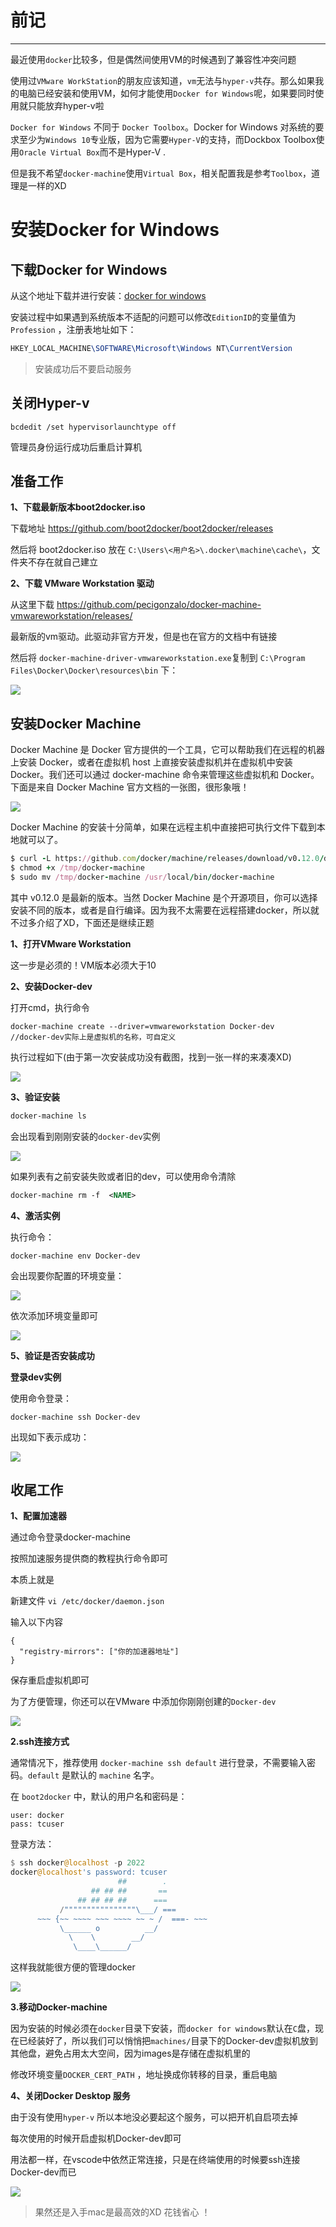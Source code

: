 # 前记

---

最近使用`docker`比较多，但是偶然间使用VM的时候遇到了兼容性冲突问题

使用过`VMware WorkStation`的朋友应该知道，`vm`无法与`hyper-v`共存。那么如果我的电脑已经安装和使用VM，如何才能使用`Docker for Windows`呢，如果要同时使用就只能放弃hyper-v啦

`Docker for Windows` 不同于 `Docker Toolbox`。Docker for Windows 对系统的要求至少为`Windows 10`专业版，因为它需要`Hyper-V`的支持，而Dockbox Toolbox使用`Oracle Virtual Box`而不是Hyper-V . 

但是我不希望`docker-machine`使用`Virtual Box`，相关配置我是参考`Toolbox`，道理是一样的XD

# 安装Docker for Windows

## 下载Docker for Windows

从这个地址下载并进行安装：[docker for windows](https://download.docker.com/win/stable/Docker%20for%20Windows%20Installer.exe)

安装过程中如果遇到系统版本不适配的问题可以修改`EditionID`的变量值为`Profession` ，注册表地址如下：

``` tex
HKEY_LOCAL_MACHINE\SOFTWARE\Microsoft\Windows NT\CurrentVersion
```

> 安装成功后不要启动服务

## 关闭Hyper-v

``` gams
bcdedit /set hypervisorlaunchtype off
```
管理员身份运行成功后重启计算机

## 准备工作

**1、下载最新版本boot2docker.iso**

下载地址 https://github.com/boot2docker/boot2docker/releases

然后将 boot2docker.iso 放在 `C:\Users\<用户名>\.docker\machine\cache\`，文件夹不存在就自己建立

**2、下载 VMware Workstation 驱动**

从这里下载 https://github.com/pecigonzalo/docker-machine-vmwareworkstation/releases/ 

最新版的vm驱动。此驱动非官方开发，但是也在官方的文档中有链接

然后将 `docker-machine-driver-vmwareworkstation.exe`复制到 `C:\Program Files\Docker\Docker\resources\bin` 下：

![](https://cdn.jsdelivr.net/gh/qoo3/imgur@master/bookmaker/1589473062700.png)

## 安装Docker Machine

Docker Machine 是 Docker 官方提供的一个工具，它可以帮助我们在远程的机器上安装 Docker，或者在虚拟机 host 上直接安装虚拟机并在虚拟机中安装 Docker。我们还可以通过 docker-machine 命令来管理这些虚拟机和 Docker。下面是来自 Docker Machine 官方文档的一张图，很形象哦！

![](https://cdn.jsdelivr.net/gh/qoo3/imgur@master/bookmaker/1589473063925.png)

Docker Machine 的安装十分简单，如果在远程主机中直接把可执行文件下载到本地就可以了。

``` ruby
$ curl -L https://github.com/docker/machine/releases/download/v0.12.0/docker-machine-`uname -s`-`uname -m` > /tmp/docker-machine
$ chmod +x /tmp/docker-machine
$ sudo mv /tmp/docker-machine /usr/local/bin/docker-machine
```
其中 v0.12.0 是最新的版本。当然 Docker Machine 是个开源项目，你可以选择安装不同的版本，或者是自行编译。因为我不太需要在远程搭建docker，所以就不过多介绍了XD，下面还是继续正题

**1、打开VMware Workstation**

这一步是必须的！VM版本必须大于10

**2、安装Docker-dev**

打开cmd，执行命令

``` livecodeserver
docker-machine create --driver=vmwareworkstation Docker-dev 
//docker-dev实际上是虚拟机的名称，可自定义
```

执行过程如下(由于第一次安装成功没有截图，找到一张一样的来凑凑XD)

![](https://cdn.jsdelivr.net/gh/qoo3/imgur@master/bookmaker/1589473062862.png)

**3、验证安装**

``` stata
docker-machine ls
```

会出现看到刚刚安装的`docker-dev`实例

![](https://cdn.jsdelivr.net/gh/qoo3/imgur@master/bookmaker/1589473063636.png)

如果列表有之前安装失败或者旧的dev，可以使用命令清除

``` xml
docker-machine rm -f  <NAME>
```
**4、激活实例**

执行命令：

``` ebnf
docker-machine env Docker-dev
```
会出现要你配置的环境变量：

![](https://cdn.jsdelivr.net/gh/qoo3/imgur@master/bookmaker/1589473062761.png)

依次添加环境变量即可

![](https://cdn.jsdelivr.net/gh/qoo3/imgur@master/bookmaker/1589473063116.png)

**5、验证是否安装成功**

**登录dev实例**

使用命令登录：

``` ebnf
docker-machine ssh Docker-dev
```

出现如下表示成功：

![](https://cdn.jsdelivr.net/gh/qoo3/imgur@master/bookmaker/1589473063284.png)

## 收尾工作

**1、配置加速器**

通过命令登录docker-machine

按照加速服务提供商的教程执行命令即可

本质上就是 

新建文件 `vi /etc/docker/daemon.json`

输入以下内容

```
{
  "registry-mirrors": ["你的加速器地址"]
}
```

保存重启虚拟机即可

为了方便管理，你还可以在VMware 中添加你刚刚创建的`Docker-dev`

![](https://cdn.jsdelivr.net/gh/qoo3/imgur@master/bookmaker/1589473063705.png)

**2.ssh连接方式**

通常情况下，推荐使用 `docker-machine ssh default` 进行登录，不需要输入密码。`default` 是默认的 `machine` 名字。

在 `boot2docker` 中，默认的用户名和密码是：

``` avrasm
user: docker
pass: tcuser
```

登录方法：

``` julia
$ ssh docker@localhost -p 2022
docker@localhost's password: tcuser
                        ##        .
                  ## ## ##       ==
               ## ## ## ##      ===
           /""""""""""""""""\___/ ===
      ~~~ {~~ ~~~~ ~~~ ~~~~ ~~ ~ /  ===- ~~~
           \______ o          __/
             \    \        __/
              \____\______/
```
这样我就能很方便的管理docker

![](https://cdn.jsdelivr.net/gh/qoo3/imgur@master/bookmaker/1589473063135.png)

**3.移动Docker-machine**

因为安装的时候必须在`docker`目录下安装，而`docker for windows`默认在`C`盘，现在已经装好了，所以我们可以悄悄把`machines/`目录下的Docker-dev虚拟机放到其他盘，避免占用太大空间，因为images是存储在虚拟机里的

修改环境变量`DOCKER_CERT_PATH` ，地址换成你转移的目录，重启电脑

**4、关闭Docker Desktop 服务**

由于没有使用`hyper-v` 所以本地没必要起这个服务，可以把开机自启项去掉

每次使用的时候开启虚拟机Docker-dev即可

用法都一样，在vscode中依然正常连接，只是在终端使用的时候要ssh连接Docker-dev而已

![](https://cdn.jsdelivr.net/gh/qoo3/imgur@master/bookmaker/1589473062802.png)

> 果然还是入手mac是最高效的XD 花钱省心 ！


